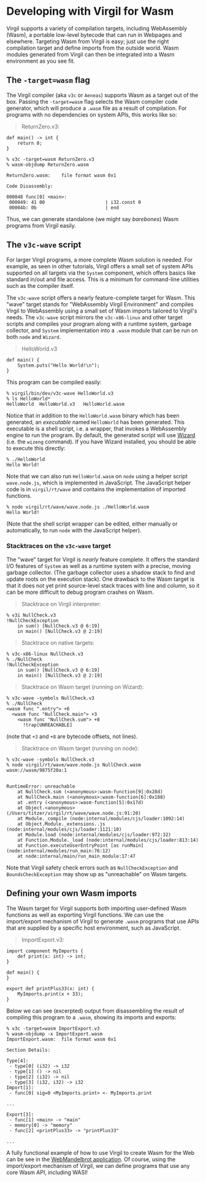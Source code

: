 # Developing with Virgil for Wasm

Virgil supports a variety of compilation targets, including WebAssembly (Wasm), a portable low-level bytecode that can run in Webpages and elsewhere.
Targeting Wasm from Virgil is easy; just use the right compilation target and define imports from the outside world.
Wasm modules generated from Virgil can then be integrated into a Wasm environment as you see fit.

## The `-target=wasm` flag

The Virgil compiler (aka `v3c` or `Aeneas`) supports Wasm as a target out of the box.
Passing the `-target=wasm` flag selects the Wasm compiler code generator, which will produce a `.wasm` file as a result of compilation.
For programs with no dependencies on system APIs, this works like so:

> ReturnZero.v3:
```
def main() -> int {
    return 0;
}
```

```
% v3c -target=wasm ReturnZero.v3
% wasm-objdump ReturnZero.wasm

ReturnZero.wasm:	file format wasm 0x1

Code Disassembly:

000048 func[0] <main>:
 000049: 41 00                      | i32.const 0
 00004b: 0b                         | end
```

Thus, we can generate standalone (we might say *barebones*) Wasm programs from Virgil easily.

## The `v3c-wave` script

For larger Virgil programs, a more complete Wasm solution is needed.
For example, as seen in other tutorials, Virgil offers a small set of system APIs supported on all targets via the `System` component, which offers basics like standard in/out and file access.
This is a minimum for command-line utilities such as the compiler itself.

The `v3c-wave` script offers a nearly feature-complete target for Wasm.
This "wave" target stands for "WebAssembly Virgil Environment" and compiles Virgil to WebAssembly using a small set of Wasm imports tailored to Virgil's needs.
The `v3c-wave` script mirrors the `v3c-x86-linux` and other target scripts and compiles your program along with a runtime system, garbage collector, and `System` implementation into a `.wasm` module that can be run on both `node` and `Wizard`.

> HelloWorld.v3
```
def main() {
	System.puts("Hello World!\n");
}
```

This program can be compiled easily:

```
% virgil/bin/dev/v3c-wave HelloWorld.v3
% ls HelloWorld*
HelloWorld	HelloWorld.v3	HelloWorld.wasm
```

Notice that in addition to the `HelloWorld.wasm` binary which has been generated, an *executable* named `HelloWorld` has been generated.
This executable is a shell script, i.e. a wrapper, that invokes a WebAssembly engine to run the program.
By default, the generated script will use [Wizard](https://github.com/titzer/wizard-engine) (i.e. the `wizeng` command).
If you have Wizard installed, you should be able to execute this directly:

```
% ./HelloWorld
Hello World!
```

Note that we can also run `HelloWorld.wasm` on `node` using a helper script `wave.node.js`, which is implemented in JavaScript.
The JavaScript helper code is in `virgil/rt/wave` and contains the implementation of imported functions.

```
% node virgil/rt/wave/wave.node.js ./HelloWorld.wasm
Hello World!
```

(Note that the shell script wrapper can be edited, either manually or automatically, to run `node` with the JavaScript helper).

### Stacktraces on the `v3c-wave` target

The "wave" target for Virgil is *nearly* feature complete.
It offers the standard I/O features of `System` as well as a runtime system with a precise, moving garbage collector.
(The garbage collector uses a shadow stack to find and update roots on the execution stack).
One drawback to the Wasm target is that it does not yet print source-level stack traces with line and column, so it can be more difficult to debug program crashes on Wasm.

> Stacktrace on Virgil interpreter:
```
% v3i NullCheck.v3
!NullCheckException
	in sum() [NullCheck.v3 @ 6:19]
	in main() [NullCheck.v3 @ 2:19]
```

> Stacktrace on native targets:
```
% v3c-x86-linux NullCheck.v3
% ./NullCheck
!NullCheckException
	in sum() [NullCheck.v3 @ 6:19]
	in main() [NullCheck.v3 @ 2:19]
```

> Stacktrace on Wasm target (running on Wizard):
```
% v3c-wave -symbols NullCheck.v3
% ./NullCheck
<wasm func ".entry"> +6
  <wasm func "NullCheck.main"> +3
    <wasm func "NullCheck.sum"> +8
      !trap[UNREACHABLE]
```

(note that `+3` and `+8` are bytecode offsets, not lines).

> Stacktrace on Wasm target (running on node):
```
% v3c-wave -symbols NullCheck.v3
% node virgil/rt/wave/wave.node.js NullCheck.wasm
wasm://wasm/9875f20a:1


RuntimeError: unreachable
    at NullCheck.sum (<anonymous>:wasm-function[9]:0x28d)
    at NullCheck.main (<anonymous>:wasm-function[6]:0x188)
    at .entry (<anonymous>:wasm-function[5]:0x17d)
    at Object.<anonymous> (/Users/titzer/virgil/rt/wave/wave.node.js:91:20)
    at Module._compile (node:internal/modules/cjs/loader:1092:14)
    at Object.Module._extensions..js (node:internal/modules/cjs/loader:1121:10)
    at Module.load (node:internal/modules/cjs/loader:972:32)
    at Function.Module._load (node:internal/modules/cjs/loader:813:14)
    at Function.executeUserEntryPoint [as runMain] (node:internal/modules/run_main:76:12)
    at node:internal/main/run_main_module:17:47
```

Note that Virgil safety check errors such as `NullCheckException` and `BoundsCheckException` may show up as "unreachable" on Wasm targets.

## Defining your own Wasm imports

The Wasm target for Virgil supports both importing user-defined Wasm functions as well as exporting Virgil functions.
We can use the import/export mechanism of Virgil to generate `.wasm` programs that use APIs that are supplied by a specific host environment, such as JavaScript.

> ImportExport.v3:
```
import component MyImports {
	def print(x: int) -> int;
}

def main() {
}

export def printPlus33(x: int) {
	MyImports.print(x + 33);
}
```

Below we can see (excerpted) output from disassembling the result of compiling this program to a `.wasm`, showing its imports and exports:

```
% v3c -target=wasm ImportExport.v3
% wasm-objdump -x ImportExport.wasm
ImportExport.wasm:	file format wasm 0x1

Section Details:

Type[4]:
 - type[0] (i32) -> i32
 - type[1] () -> nil
 - type[2] (i32) -> nil
 - type[3] (i32, i32) -> i32
Import[1]:
 - func[0] sig=0 <MyImports.print> <- MyImports.print

...

Export[3]:
 - func[1] <main> -> "main"
 - memory[0] -> "memory"
 - func[2] <printPlus33> -> "printPlus33"

...

```

A fully functional example of how to use Virgil to create Wasm for the Web can be see in the [WebMandelbrot application](../../../apps/WebMandelbrot).
Of course, using the import/export mechanism of Virgil, we can define programs that use any core Wasm API, including WASI!
